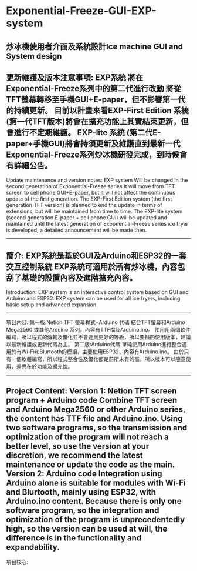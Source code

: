 # Exponential-Freeze-GUI-EXP-system 
炒冰機使用者介面及系統設計Ice machine GUI and System design
-------------------------------------------

更新維護及版本注意事項:
EXP系統 將在Exponential-Freeze系列中的第二代進行改動
將從TFT螢幕轉移至手機GUI+E-paper，但不影響第一代的持續更新。
目前以計畫來看EXP-First Edition 系統(第一代TFT版本)將會在擴充功能上其實結束更新，但會進行不定期維護。
EXP-lite 系統 (第二代E-paper+手機GUI)將會持須更新及維護直到最新一代Exponential-Freeze系列炒冰機研發完成，到時候會有詳細公告。
-------------------------------------------
Update maintenance and version notes:
EXP system Will be changed in the second generation of Exponential-Freeze series
It will move from TFT screen to cell phone GUI+E-paper, but it will not affect the continuous update of the first generation.
The EXP-First Edition system (the first generation TFT version) is planned to end the update in terms of extensions, but will be maintained from time to time.
The EXP-lite system (second generation E-paper + cell phone GUI) will be updated and maintained until the latest generation of Exponential-Freeze series ice fryer is developed, a detailed announcement will be made then.

-------------------------------------------
簡介:
EXP系統是基於GUI及Arduino和ESP32的一套交互控制系統
EXP系統可適用於所有炒冰機，內容包刮了基礎的設置內容及進階擴充內容。
-------------------------------------------
Introduction:
EXP system is an interactive control system based on GUI and Arduino and ESP32.
EXP system can be used for all ice fryers, including basic setup and advanced expansion.

-------------------------------------------

項目內容:
第一版:Netion TFT 螢幕程式+Arduino 代碼
結合TFT螢幕和Arduino Mega2560 或其他Arduino 系列，內容有TTF檔及Arduino.ino。
使用用兩個軟件編寫，所以程式的傳輸及優化並不會達到更好的等級，所以要斟酌使用版本，建議以最新維護或更新代碼為主。
第二版:Arduino代碼
單純使用Arduino進行整合適用於有Wi-Fi和Blurtooth的模組，主要使用ESP32，內容有Arduino.ino。
由於只有一個軟體編寫，所以程式整合性及優化都是前所未有的高，所以版本可以隨意使用，差異在於功能及擴充性。

-------------------------------------------
Project Content:
Version 1: Netion TFT screen program + Arduino code
Combine TFT screen and Arduino Mega2560 or other Arduino series, the content has TTF file and Arduino.ino.
Using two software programs, so the transmission and optimization of the program will not reach a better level, so use the version at your discretion, we recommend the latest maintenance or update the code as the main.
Version 2: Arduino code
Integration using Arduino alone is suitable for modules with Wi-Fi and Blurtooth, mainly using ESP32, with Arduino.ino content.
Because there is only one software program, so the integration and optimization of the program is unprecedentedly high, so the version can be used at will, the difference is in the functionality and expandability.
-------------------------------------------
項目核心:





